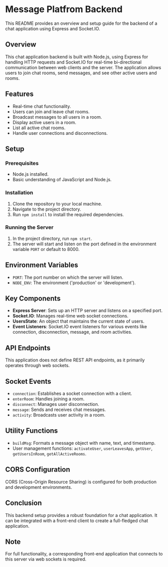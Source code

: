# Message Platfrom Backend 

This README provides an overview and setup guide for the backend of a chat application using Express and Socket.IO.

## Overview

This chat application backend is built with Node.js, using Express for handling HTTP requests and Socket.IO for real-time bi-directional communication between web clients and the server. The application allows users to join chat rooms, send messages, and see other active users and rooms.

## Features

- Real-time chat functionality.
- Users can join and leave chat rooms.
- Broadcast messages to all users in a room.
- Display active users in a room.
- List all active chat rooms.
- Handle user connections and disconnections.

## Setup

### Prerequisites

- Node.js installed.
- Basic understanding of JavaScript and Node.js.

### Installation

1. Clone the repository to your local machine.
2. Navigate to the project directory.
3. Run `npm install` to install the required dependencies.

### Running the Server

1. In the project directory, run `npm start`.
2. The server will start and listen on the port defined in the environment variable `PORT` or default to 8000.

## Environment Variables

- `PORT`: The port number on which the server will listen.
- `NODE_ENV`: The environment ('production' or 'development').

## Key Components

- **Express Server**: Sets up an HTTP server and listens on a specified port.
- **Socket.IO**: Manages real-time web socket connections.
- **UsersState**: An object that maintains the current state of users.
- **Event Listeners**: Socket.IO event listeners for various events like connection, disconnection, message, and room activities.

## API Endpoints

This application does not define REST API endpoints, as it primarily operates through web sockets.

## Socket Events

- `connection`: Establishes a socket connection with a client.
- `enterRoom`: Handles joining a room.
- `disconnect`: Manages user disconnection.
- `message`: Sends and receives chat messages.
- `activity`: Broadcasts user activity in a room.

## Utility Functions

- `buildMsg`: Formats a message object with name, text, and timestamp.
- User management functions: `activateUser`, `userLeavesApp`, `getUser`, `getUsersInRoom`, `getAllActiveRooms`.

## CORS Configuration

CORS (Cross-Origin Resource Sharing) is configured for both production and development environments.

## Conclusion

This backend setup provides a robust foundation for a chat application. It can be integrated with a front-end client to create a full-fledged chat application. 

## Note

For full functionality, a corresponding front-end application that connects to this server via web sockets is required.